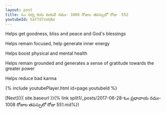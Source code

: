 ```yaml
---
layout: post
title: ఓం సర్వ కయ వయవే నమః- 1008 రోజుల తపస్సులో రోజు  552
youtubeId: hafTd7zoUAo
---
```

 
 
Helps get goodness, bliss and peace and God's blessings
 
Helps remain focused, help generate inner energy 
 
Helps boost physical and mental health 
 
Helps remain grounded and generates a sense of gratitude towards the greater power 
 
Helps reduce bad karma
 
 
 
 


{% include youtubePlayer.html id=page.youtubeId %}
 
[Next]({{ site.baseurl }}{% link  split1/_posts/2017-06-28-ఓం ప్రభావాయ నమః- 1008 రోజుల తపస్సులో రోజు  551.md%})
 
